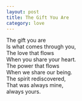 ```yaml
---
layout: post
title: The Gift You Are
category: love
---
```


The gift you are  
Is what comes through you,  
The love that flows  
When you share your heart.  
The power that flows  
When we share our being.  
The spirit rediscovered,  
That was always mine,  
always yours.